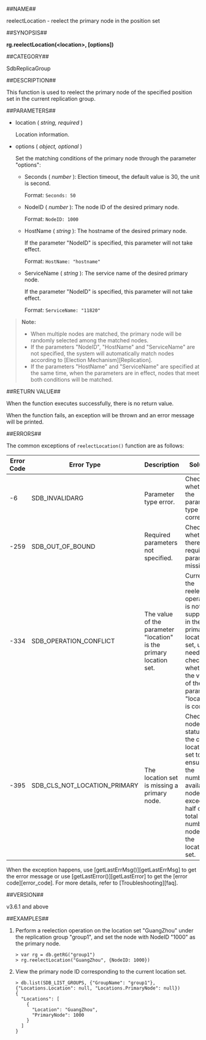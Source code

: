 ##NAME##

reelectLocation - reelect the primary node in the position set

##SYNOPSIS##

**rg.reelectLocation(\<location\>, [options])**

##CATEGORY##

SdbReplicaGroup

##DESCRIPTION##

This function is used to reelect the primary node of the specified position set in the current replication group.

##PARAMETERS##

- location ( *string, required* )

    Location information.

- options ( *object, optional* )

    Set the matching conditions of the primary node through the parameter "options":

    - Seconds ( *number* ): Election timeout, the default value is 30, the unit is second.

        Format: `Seconds: 50`

    - NodeID ( *number* ): The node ID of the desired primary node.

        Format: `NodeID: 1000`

    - HostName ( *string* ): The hostname of the desired primary node.

        If the parameter "NodeID" is specified, this parameter will not take effect.

        Format: `HostName: "hostname"`

    - ServiceName ( *string* ): The service name of the desired primary node.

        If the parameter "NodeID" is specified, this parameter will not take effect.

        Format: `ServiceName: "11820"`

>**Note:**
>
> - When multiple nodes are matched, the primary node will be randomly selected among the matched nodes.
> - If the parameters "NodeID", "HostName" and "ServiceName" are not specified, the system will automatically match nodes according to [Election Mechanism][Replication].
> - If the parameters "HostName" and "ServiceName" are specified at the same time, when the parameters are in effect, nodes that meet both conditions will be matched.

##RETURN VALUE##

When the function executes successfully, there is no return value.

When the function fails, an exception will be thrown and an error message will be printed.

##ERRORS##

The common exceptions of `reelectLocation()` function are as follows:

| Error Code | Error Type | Description | Solution |
| ---------- | ---------- | ----------- | -------- |
| -6 | SDB_INVALIDARG | Parameter type error. | Check whether the parameter type is correct. |
| -259 | SDB_OUT_OF_BOUND | Required parameters not specified. | Check whether there are required parameters missing. |
| -334 | SDB_OPERATION_CONFLICT | The value of the parameter "location" is the primary location set. | Currently, the reelection operation is not supported in the primary location set, users need to check whether the value of the parameter "location" is correct.  |
| -395 | SDB_CLS_NOT_LOCATION_PRIMARY | The location set is missing a primary node. | Check the node status of the current location set to ensure that the number of available nodes exceeds half of the total number of nodes in the location set. | 

When the exception happens, use [getLastErrMsg()][getLastErrMsg] to get the error message or use [getLastError()][getLastError] to get the [error code][error_code]. For more details, refer to [Troubleshooting][faq].

##VERSION##

v3.6.1 and above

##EXAMPLES##

1. Perform a reelection operation on the location set "GuangZhou" under the replication group "group1", and set the node with NodeID "1000" as the primary node.

    ```lang-javascript
    > var rg = db.getRG("group1")
    > rg.reelectLocation("GuangZhou", {NodeID: 1000})
    ```

2. View the primary node ID corresponding to the current location set.

    ```lang-javascript
    > db.list(SDB_LIST_GROUPS, {"GroupName": "group1"}, {"Locations.Location": null, "Locations.PrimaryNode": null})
    {
      "Locations": [
        {
          "Location": "GuangZhou",
          "PrimaryNode": 1000
        }
      ]
    }
    ```

[^_^]:
     Links
[Replication]:manual/Distributed_Engine/Architecture/Replication/election.md
[getLastErrMsg]:manual/Manual/Sequoiadb_Command/Global/getLastErrMsg.md
[getLastError]:manual/Manual/Sequoiadb_Command/Global/getLastError.md
[faq]:manual/FAQ/faq_sdb.md
[error_code]:manual/Manual/Sequoiadb_error_code.md